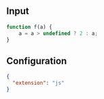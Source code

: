 
## Input
```javascript input
function f(a) {
    a = a > undefined ? 2 : a;
}
```

## Configuration
```json configuration
{
  "extension": "js"
}
```

